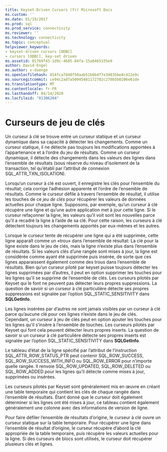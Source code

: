 ```yaml
---
title: Keyset-Driven Cursors (fr) Microsoft Docs
ms.custom: ''
ms.date: 01/19/2017
ms.prod: sql
ms.prod_service: connectivity
ms.reviewer: ''
ms.technology: connectivity
ms.topic: conceptual
helpviewer_keywords:
- keyset-driven cursors [ODBC]
- cursors [ODBC], key-set driven
ms.assetid: 01769f43-1d9c-4685-84fa-15a6465335e9
author: David-Engel
ms.author: v-daenge
ms.openlocfilehash: 814fca7d48f50aab51b6b4f7e34835be8c412e9c
ms.sourcegitcommit: ce94c2ad7a50945481172782c270b5b0206e61de
ms.translationtype: MT
ms.contentlocale: fr-FR
ms.lasthandoff: 04/14/2020
ms.locfileid: "81306204"
---
```

# <a name="keyset-driven-cursors"></a>Curseurs de jeu de clés
Un curseur à clé se trouve entre un curseur statique et un curseur dynamique dans sa capacité à détecter les changements. Comme un curseur statique, il ne détecte pas toujours les modifications apportées à l’appartenance et à l’ordre du jeu de résultats. Comme un curseur dynamique, il détecte des changements dans les valeurs des lignes dans l’ensemble de résultats (sous réserve du niveau d’isolement de la transaction, tel qu’établi par l’attribut de connexion SQL_ATTR_TXN_ISOLATION).  
  
 Lorsqu’un curseur à clé est ouvert, il enregistre les clés pour l’ensemble du résultat; cela corrige l’adhésion apparente et l’ordre de l’ensemble de résultats. Comme le curseur défile à travers l’ensemble de résultat, il utilise les touches de ce *jeu de clés* pour récupérer les valeurs de données actuelles pour chaque ligne. Supposons, par exemple, qu’un curseur à clé récupère une ligne et qu’une autre application met à jour cette ligne. Si le curseur refaçonner la ligne, les valeurs qu’il voit sont les nouvelles parce qu’il a recadré la ligne à l’aide de sa clé. Pour cette raison, les curseurs à clé détectent toujours les changements apportés par eux-mêmes et les autres.  
  
 Lorsque le curseur tente de récupérer une ligne qui a été supprimée, cette ligne apparaît comme un «trou» dans l’ensemble de résultat: La clé pour la ligne existe dans le jeu de clés, mais la ligne n’existe plus dans l’ensemble de résultats. Si les valeurs clés d’une rangée sont mises à jour, la ligne est considérée comme ayant été supprimée puis insérée, de sorte que ces lignes apparaissent également comme des trous dans l’ensemble de résultats. Bien qu’un curseur piloté par keyset puisse toujours détecter les lignes supprimées par d’autres, il peut en option supprimer les touches pour les lignes qu’il se supprime de l’ensemble de clés. Les curseurs pilotés par Keyset qui le font ne peuvent pas détecter leurs propres suppressions. La question de savoir si un curseur à clé particulière détecte ses propres suppressions est signalée par l’option SQL_STATIC_SENSITIVITY dans **SQLGetInfo**.  
  
 Les lignes insérées par d’autres ne sont jamais visibles par un curseur à clé parce qu’aucune clé pour ces lignes n’existe dans le jeu de clés. Cependant, un curseur à jeu de clés peut en option ajouter les touches pour les lignes qu’il s’insère à l’ensemble de touches. Les curseurs pilotés par Keyset qui font cela peuvent détecter leurs propres inserts. La question de savoir si un curseur à clé particulière détecte ses propres inserts est signalée par l’option SQL_STATIC_SENSITIVITY dans **SQLGetInfo**.  
  
 Le tableau d’état de la ligne spécifié par l’attribut de l’instruction SQL_ATTR_ROW_STATUS_PTR peut contenir SQL_ROW_SUCCESS, SQL_ROW_SUCCESS_WITH_INFO ou SQL_ROW_ERROR pour n’importe quelle rangée. Il renvoie SQL_ROW_UPDATED, SQL_ROW_DELETED ou SQL_ROW_ADDED pour les lignes qu’il détecte comme mises à jour, supprimées ou insérées.  
  
 Les curseurs pilotés par Keyset sont généralement mis en œuvre en créant une table temporaire qui contient les clés de chaque rangée dans l’ensemble de résultats. Étant donné que le curseur doit également déterminer si les lignes ont été mises à jour, ce tableau contient également généralement une colonne avec des informations de version de ligne.  
  
 Pour faire défiler l’ensemble de résultats d’origine, le curseur à clé ouvre un curseur statique sur la table temporaire. Pour récupérer une ligne dans l’ensemble de résultat d’origine, le curseur récupère d’abord la clé appropriée de la table temporaire, puis récupère les valeurs actuelles pour la ligne. Si des curseurs de blocs sont utilisés, le curseur doit récupérer plusieurs clés et lignes.
